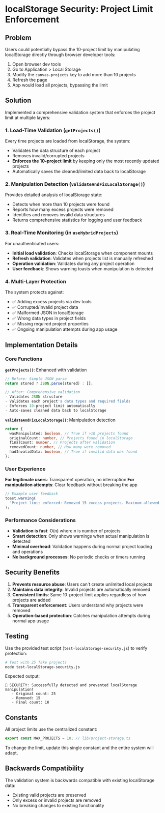 # localStorage Security: Project Limit Enforcement

## Problem

Users could potentially bypass the 10-project limit by manipulating localStorage directly through browser developer tools:

1. Open browser dev tools
2. Go to Application > Local Storage
3. Modify the `canvas-projects` key to add more than 10 projects
4. Refresh the page
5. App would load all projects, bypassing the limit

## Solution

Implemented a comprehensive validation system that enforces the project limit at multiple layers:

### 1. **Load-Time Validation** (`getProjects()`)

Every time projects are loaded from localStorage, the system:

- Validates the data structure of each project
- Removes invalid/corrupted projects
- **Enforces the 10-project limit** by keeping only the most recently updated projects
- Automatically saves the cleaned/limited data back to localStorage

### 2. **Manipulation Detection** (`validateAndFixLocalStorage()`)

Provides detailed analysis of localStorage state:

- Detects when more than 10 projects were found
- Reports how many excess projects were removed
- Identifies and removes invalid data structures
- Returns comprehensive statistics for logging and user feedback

### 3. **Real-Time Monitoring** (in `useHybridProjects`)

For unauthenticated users:

- **Initial load validation**: Checks localStorage when component mounts
- **Refresh validation**: Validates when projects list is manually refreshed
- **Operation validation**: Validates during any project operation
- **User feedback**: Shows warning toasts when manipulation is detected

### 4. **Multi-Layer Protection**

The system protects against:

- ✅ Adding excess projects via dev tools
- ✅ Corrupted/invalid project data
- ✅ Malformed JSON in localStorage
- ✅ Wrong data types in project fields
- ✅ Missing required project properties
- ✅ Ongoing manipulation attempts during app usage

## Implementation Details

### Core Functions

**`getProjects()`**: Enhanced with validation

```typescript
// Before: Simple JSON parse
return stored ? JSON.parse(stored) : [];

// After: Comprehensive validation
- Validates JSON structure
- Validates each project's data types and required fields
- Enforces 10-project limit automatically
- Auto-saves cleaned data back to localStorage
```

**`validateAndFixLocalStorage()`**: Manipulation detection

```typescript
return {
  wasManipulated: boolean, // True if >10 projects found
  originalCount: number, // Projects found in localStorage
  finalCount: number, // Projects after validation
  removedCount: number, // How many were removed
  hadInvalidData: boolean, // True if invalid data was found
};
```

### User Experience

**For legitimate users**: Transparent operation, no interruption
**For manipulation attempts**: Clear feedback without breaking the app

```typescript
// Example user feedback
toast.warning(
  "Project limit enforced: Removed 15 excess projects. Maximum allowed: 10 projects."
);
```

### Performance Considerations

- **Validation is fast**: O(n) where n is number of projects
- **Smart detection**: Only shows warnings when actual manipulation is detected
- **Minimal overhead**: Validation happens during normal project loading and operations
- **No background processes**: No periodic checks or timers running

## Security Benefits

1. **Prevents resource abuse**: Users can't create unlimited local projects
2. **Maintains data integrity**: Invalid projects are automatically removed
3. **Consistent limits**: Same 10-project limit applies regardless of how projects are added
4. **Transparent enforcement**: Users understand why projects were removed
5. **Operation-based protection**: Catches manipulation attempts during normal app usage

## Testing

Use the provided test script (`test-localStorage-security.js`) to verify protection:

```bash
# Test with 25 fake projects
node test-localStorage-security.js
```

Expected output:

```
🚨 SECURITY: Successfully detected and prevented localStorage manipulation!
   - Original count: 25
   - Removed: 15
   - Final count: 10
```

## Constants

All project limits use the centralized constant:

```typescript
export const MAX_PROJECTS = 10; // lib/project-storage.ts
```

To change the limit, update this single constant and the entire system will adapt.

## Backwards Compatibility

The validation system is backwards compatible with existing localStorage data:

- Existing valid projects are preserved
- Only excess or invalid projects are removed
- No breaking changes to existing functionality

